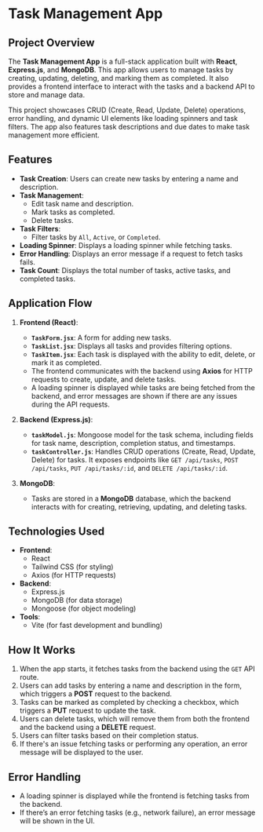 # Task Management App

## Project Overview

The **Task Management App** is a full-stack application built with **React**, **Express.js**, and **MongoDB**. This app allows users to manage tasks by creating, updating, deleting, and marking them as completed. It also provides a frontend interface to interact with the tasks and a backend API to store and manage data.

This project showcases CRUD (Create, Read, Update, Delete) operations, error handling, and dynamic UI elements like loading spinners and task filters. The app also features task descriptions and due dates to make task management more efficient.

## Features

- **Task Creation**: Users can create new tasks by entering a name and description.
- **Task Management**:
  - Edit task name and description.
  - Mark tasks as completed.
  - Delete tasks.
- **Task Filters**:
  - Filter tasks by `All`, `Active`, or `Completed`.
- **Loading Spinner**: Displays a loading spinner while fetching tasks.
- **Error Handling**: Displays an error message if a request to fetch tasks fails.
- **Task Count**: Displays the total number of tasks, active tasks, and completed tasks.

## Application Flow

1. **Frontend (React)**:
   - **`TaskForm.jsx`**: A form for adding new tasks.
   - **`TaskList.jsx`**: Displays all tasks and provides filtering options.
   - **`TaskItem.jsx`**: Each task is displayed with the ability to edit, delete, or mark it as completed.
   - The frontend communicates with the backend using **Axios** for HTTP requests to create, update, and delete tasks.
   - A loading spinner is displayed while tasks are being fetched from the backend, and error messages are shown if there are any issues during the API requests.

2. **Backend (Express.js)**:
   - **`taskModel.js`**: Mongoose model for the task schema, including fields for task name, description, completion status, and timestamps.
   - **`taskController.js`**: Handles CRUD operations (Create, Read, Update, Delete) for tasks. It exposes endpoints like `GET /api/tasks`, `POST /api/tasks`, `PUT /api/tasks/:id`, and `DELETE /api/tasks/:id`.

3. **MongoDB**:
   - Tasks are stored in a **MongoDB** database, which the backend interacts with for creating, retrieving, updating, and deleting tasks.

## Technologies Used

- **Frontend**:
  - React
  - Tailwind CSS (for styling)
  - Axios (for HTTP requests)
- **Backend**:
  - Express.js
  - MongoDB (for data storage)
  - Mongoose (for object modeling)
- **Tools**:
  - Vite (for fast development and bundling)

## How It Works

1. When the app starts, it fetches tasks from the backend using the `GET` API route.
2. Users can add tasks by entering a name and description in the form, which triggers a **POST** request to the backend.
3. Tasks can be marked as completed by checking a checkbox, which triggers a **PUT** request to update the task.
4. Users can delete tasks, which will remove them from both the frontend and the backend using a **DELETE** request.
5. Users can filter tasks based on their completion status.
6. If there's an issue fetching tasks or performing any operation, an error message will be displayed to the user.

## Error Handling

- A loading spinner is displayed while the frontend is fetching tasks from the backend.
- If there’s an error fetching tasks (e.g., network failure), an error message will be shown in the UI.

